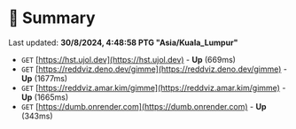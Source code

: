 # 📖 Summary
Last updated: **30/8/2024, 4:48:58 PTG "Asia/Kuala_Lumpur"**

- `GET` [https://hst.ujol.dev](https://hst.ujol.dev) - **Up** (669ms)
- `GET` [https://reddviz.deno.dev/gimme](https://reddviz.deno.dev/gimme) - **Up** (1677ms)
- `GET` [https://reddviz.amar.kim/gimme](https://reddviz.amar.kim/gimme) - **Up** (1665ms)
- `GET` [https://dumb.onrender.com](https://dumb.onrender.com) - **Up** (343ms)

